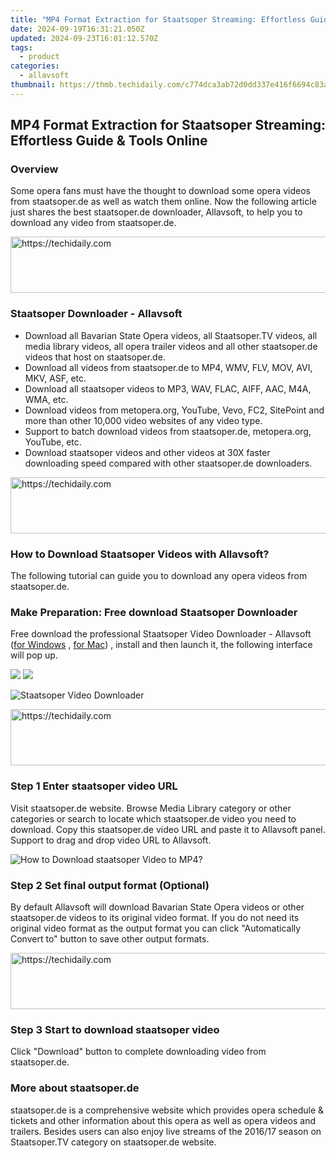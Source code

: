 ```yaml
---
title: "MP4 Format Extraction for Staatsoper Streaming: Effortless Guide & Tools Online"
date: 2024-09-19T16:31:21.050Z
updated: 2024-09-23T16:01:12.570Z
tags:
  - product
categories:
  - allavsoft
thumbnail: https://thmb.techidaily.com/c774dca3ab72d0dd337e416f6694c83a3258e570406ced6f2d33110479fdae4a.jpg
---
```


## MP4 Format Extraction for Staatsoper Streaming: Effortless Guide & Tools Online

### Overview

Some opera fans must have the thought to download some opera videos from staatsoper.de as well as watch them online. Now the following article just shares the best staatsoper.de downloader, Allavsoft, to help you to download any video from staatsoper.de.

<!-- affiliate ads begin -->
<a href="https://appsumo.8odi.net/c/5597632/2068439/7443" target="_top" id="2068439">
  <img src="//a.impactradius-go.com/display-ad/7443-2068439" border="0" alt="https://techidaily.com" width="728" height="90"/>
</a>
<img height="0" width="0" src="https://appsumo.8odi.net/i/5597632/2068439/7443" style="position:absolute;visibility:hidden;" border="0" />
<!-- affiliate ads end -->

### Staatsoper Downloader - Allavsoft

* Download all Bavarian State Opera videos, all Staatsoper.TV videos, all media library videos, all opera trailer videos and all other staatsoper.de videos that host on staatsoper.de.
* Download all videos from staatsoper.de to MP4, WMV, FLV, MOV, AVI, MKV, ASF, etc.
* Download all staatsoper videos to MP3, WAV, FLAC, AIFF, AAC, M4A, WMA, etc.
* Download videos from metopera.org, YouTube, Vevo, FC2, SitePoint and more than other 10,000 video websites of any video type.
* Support to batch download videos from staatsoper.de, metopera.org, YouTube, etc.
* Download staatsoper videos and other videos at 30X faster downloading speed compared with other staatsoper.de downloaders.

<!-- affiliate ads begin -->
<a href="https://ephamedtechinc.pxf.io/c/5597632/2136620/26400" target="_top" id="2136620">
  <img src="//a.impactradius-go.com/display-ad/26400-2136620" border="0" alt="https://techidaily.com" width="728" height="90"/>
</a>
<img height="0" width="0" src="https://ephamedtechinc.pxf.io/i/5597632/2136620/26400" style="position:absolute;visibility:hidden;" border="0" />
<!-- affiliate ads end -->

### How to Download Staatsoper Videos with Allavsoft?

The following tutorial can guide you to download any opera videos from staatsoper.de.

### Make Preparation: Free download Staatsoper Downloader

Free download the professional Staatsoper Video Downloader - Allavsoft ([for Windows](https://tools.techidaily.com/allavsoft/products/) , [for Mac](https://tools.techidaily.com/allavsoft/products/)) , install and then launch it, the following interface will pop up.

[![](https://www.allavsoft.com/how-to/../images/how-to/free-download-win.jpg)](https://tools.techidaily.com/allavsoft/products/) [![](https://www.allavsoft.com/how-to/../images/how-to/free-download-mac.jpg)](https://tools.techidaily.com/allavsoft/products/)

![Staatsoper Video Downloader](https://www.allavsoft.com/how-to/../images/allavsoft/screen-shot-600.jpg)

<!-- affiliate ads begin -->
<a href="https://appsumo.8odi.net/c/5597632/2082526/7443" target="_top" id="2082526">
  <img src="//a.impactradius-go.com/display-ad/7443-2082526" border="0" alt="https://techidaily.com" width="728" height="90"/>
</a>
<img height="0" width="0" src="https://appsumo.8odi.net/i/5597632/2082526/7443" style="position:absolute;visibility:hidden;" border="0" />
<!-- affiliate ads end -->

### Step 1 Enter staatsoper video URL

Visit staatsoper.de website. Browse Media Library category or other categories or search to locate which staatsoper.de video you need to download. Copy this staatsoper.de video URL and paste it to Allavsoft panel. Support to drag and drop video URL to Allavsoft.

![How to Download staatsoper Video to MP4?](https://www.allavsoft.com/how-to/../images/how-to/download-rtmp-video/download-rtmp-video.jpg)

### Step 2 Set final output format (Optional)

By default Allavsoft will download Bavarian State Opera videos or other staatsoper.de videos to its original video format. If you do not need its original video format as the output format you can click "Automatically Convert to" button to save other output formats.

<!-- affiliate ads begin -->
<a href="https://appsumo.8odi.net/c/5597632/2037358/7443" target="_top" id="2037358">
  <img src="//a.impactradius-go.com/display-ad/7443-2037358" border="0" alt="https://techidaily.com" width="728" height="90"/>
</a>
<img height="0" width="0" src="https://appsumo.8odi.net/i/5597632/2037358/7443" style="position:absolute;visibility:hidden;" border="0" />
<!-- affiliate ads end -->

### Step 3 Start to download staatsoper video

Click "Download" button to complete downloading video from staatsoper.de.

### More about staatsoper.de

staatsoper.de is a comprehensive website which provides opera schedule & tickets and other information about this opera as well as opera videos and trailers. Besides users can also enjoy live streams of the 2016/17 season on Staatsoper.TV category on staatsoper.de website.

<ins class="adsbygoogle"
     style="display:block"
     data-ad-format="autorelaxed"
     data-ad-client="ca-pub-7571918770474297"
     data-ad-slot="1223367746"></ins>

<ins class="adsbygoogle"
     style="display:block"
     data-ad-client="ca-pub-7571918770474297"
     data-ad-slot="8358498916"
     data-ad-format="auto"
     data-full-width-responsive="true"></ins>



